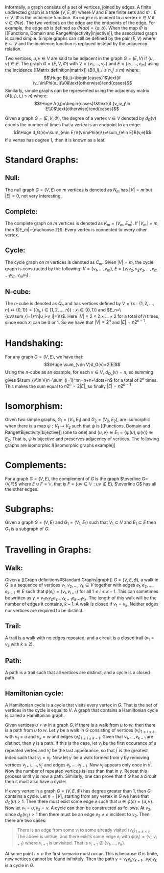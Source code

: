 Informally, a graph consists of a set of vertices, joined by edges. A finite undirected graph is a triple $(V,E,\Phi)$ where $V$ and $E$ are finite sets and $\Phi:E\mapsto V$. $\Phi$ is the incidence function. An edge $e$ is incident to a vertex $v\in V$ if $v\in\Phi(e)$. The two vertices on the edge are the endpoints of the edge. For example, the edge $ab$ is defined as $\Phi(ab)=\{a,b\}$. When the map $\Phi$ is [[Functions, Domain and Range#Injectivity|injective]], the associated graph is called simple. Simple graphs can still be defined by the pair $(E,V)$ where $E\subset V$ and the incidence function is replaced instead by the adjacency relation.

Two vertices, $u,v\in V$ are said to be adjacent in the graph $G=(E,V)$ if $\{u,v\}\in E$. The graph $G=(E,V,\Phi)$ with $V=\{v_1,\dots,v_n\}$ and $E=\{e_1,\dots,e_m\}$ using the incidence [[Matrix definition|matrix]] $(B(i,j), i\leq n, j\leq m)$ where:$$\Huge B(i,j)=\begin{cases}1&\text{if }v_i\in\Phi(e_j)\\0&\text{otherwise}\end{cases}$$Similarly, simple graphs can be represented using the adjacency matrix $(A(i,j),i,j\leq n)$ where:$$\Huge A(i,j)=\begin{cases}1&\text{if }v_iv_j\in E\\0&\text{otherwise}\end{cases}$$

Given a graph $G=(E,V,\Phi)$, the degree of a vertex $v\in V$ denoted by $d_G(v)$ counts the number of times that a vertex is an endpoint to an edge:$$\Huge d_G(v)=\sum_{e\in E}1\{v\in\Phi(e)\}=\sum_{e\in E}B(v,e)$$If a vertex has degree $1$, then it is known as a leaf.

# Standard Graphs:

## Null:
The null graph $G=(V,E)$ on $m$ vertices is denoted as $N_m$ has $|V|=m$ but $|E|=0$, not very interesting.

## Complete:
The complete graph on $m$ vertices is denoted as $K_m=(V_m,E_m)$. If $|V_m|=m$, then $|E_m|={m\choose 2}$. Every vertex is connected to every other vertex.

## Cycle:
The cycle graph on $m$ vertices is denoted as $C_m$. Given $|V|=m$, the cycle graph is constructed by the following: $V=\{v_1,\dots,v_m\}$, $E=\{v_1v_2,v_2v_3,\dots,v_{m-1}v_m,v_mv_1\}$.

## N-cube:
The $n$-cube is denoted as $Q_n$ and has vertices defined by $V=\{x:\{1,2,\dots,n\}\mapsto\{0,1\}\}=\{(x_i,i\in\{1,2,\dots,n\}):x_i\in\{0,1\}\}$ and $E_n=\{uv:\sum_{i=1}^n|u_i-v_i|=1\}$. Here $|V|=2\times2\times\dots\times2$ for a total of $n$ times, since each $x_i$ can be $0$ or $1$. So we have that $|V|=2^n$ and $|E|=n2^{n-1}$.

# Handshaking:

For any graph $G=(V,E)$, we have that: $$\Huge \sum_{v\in V}d_G(v)=2|E|$$ Using the $n$-cube as an example, for each $v\in V$, $d_{Q_n}(v)=n$, so summing gives $\sum_{v\in V}n=\sum_{i=1}^nn=n+n+\dots+n$ for a total of $2^n$ times. This makes the sum equal to $n2^n=2|E|$, so finally $|E|=n2^{n-1}$

# Isomorphism:

Given two simple graphs, $G_1=(V_1,E_1)$ and $G_2=(V_2,E_2)$, are isomorphic when there is a map $\psi:V_1\mapsto V_2$ such that $\psi$ is [[Functions, Domain and Range#Bijectivity|bijective]] (one to one) and $\{u,v\}\in E_1=\{\psi(u),\psi(v)\}\in E_2$. That is, $\psi$ is bijective and preserves adjacency of vertices. The following graphs are isomorphic:![[isomorphic graphs example]]
# Complements:

For a graph $G=(V,E)$, the complement of $G$ is the graph $\overline G=(V,F)$ where $E\cup F=\mathbb V$, that is $F=\{uv\in\mathbb V:uv\notin E\}$, $\overline G$ has all the other edges.

# Subgraphs:

Given a graph $G=(V,E)$ and $G_1=(V_1,E_1)$ such that $V_1\subset V$ and $E_1\subset E$ then $G_1$ is a subgraph of $G$.

# Travelling in Graphs:

## Walk:
Given a [[Graph definitions#Standard Graphs|graph]] $G=(V,E,\phi)$, a walk in $G$ is a sequence of vertices $v_1,v_2,\dots,v_k\in V$ together with edges $e_1,e_2,\dots,e_{k-1}\in E$ such that $\phi(e_i)=\{v_i,v_{i+1}\}$ for all $1\leq i\leq k-1$. This can sometimes be written as $\gamma=v_1e_1v_2e_2\dots v_{k=1}e_{k-1}v_k$. The length of this walk will be the number of edges it contains, $k-1$. A walk is closed if $v_1=v_k$. Neither edges nor vertices are required to be distinct.

## Trail:
A trail is a walk with no edges repeated, and a circuit is a closed trail ($v_1=v_k$ with $k\geq 2$).

## Path:
A path is a trail such that all vertices are distinct, and a cycle is a closed path.

## Hamiltonian cycle:
A Hamiltonian cycle is a cycle that visits every vertex in $G$. That is the set of vertices in the cycle is equal to $V$. A graph that contains a Hamiltonian cycle is called a Hamiltonian graph.

Given vertices $u\neq w$ in a graph $G$, if there is a walk from $u$ to $w$, then there is a path from $u$ to $w$. Let $\gamma$ be a walk in $G$ consisting of vertices $(v_i)_{1\leq i\leq k}$ with $v_1=u$ and $v_k=w$ and edges $(e_i)_{1\leq i\leq k-1}$. Given that $v_1,\dots,v_{k-1}$ are distinct, then $\gamma$ is a path. If this is the case, let $v_j$ be the first occurance of a repeated vertex and $v_{j^\prime}$ be the last appearance, so that $j^\prime$ is the greatest index such that $v_{j^\prime}=v_j$. Now let $\gamma^\prime$ be a walk formed from $\gamma$ by removing vertices $v_{j+1},\dots,v_{j^\prime}$ and edges $e_{j},\dots,e_{j^\prime-1}$. Now $v_j$ appears only once in $\gamma^\prime$. Now the number of repeated vertices is less than that in $\gamma$. Repeat this process until $\gamma$ is now a path. Similarly, one can prove that if $G$ has a circuit then it must also have a cycle:

If every vertex in a graph $G=(V,E,\Phi)$ has degree greater than $1$, then $G$ contains a cycle. Let $n=|V|$, starting from any vertex in $G$ we have that $d_G(u)>1$. Then there must exist some edge $e$ such that $u\in\phi(e)=\{u,v\}$. Now let $v_1=u,v_2=v$. A cycle can then be constructed as follows. At $v_2$, since $d_G(v_2)>1$ then there must be an edge $e_2\neq e$ incident to $v_2$. Then there are two cases:
> There is an edge from some $v_i$ to some already visited $(v_k)_{1\leq k<i}$.
> The above is untrue, and there exists some edge $e_i$ with $\phi(e_i)=\{v_i,v_{i+1}\}$ where $v_{i+1}$ is unvisited. That is $v_{i+1}\notin\{v_1,\dots,v_n\}$.

At some point $i\leq n$ the first scenario must occur. This is because $G$ is finite, new vertices cannot be found infinitely. Then the path $\gamma=v_ke_kv_{k+1}\dots v_ie_iv_k$ is a cycle in $G$.